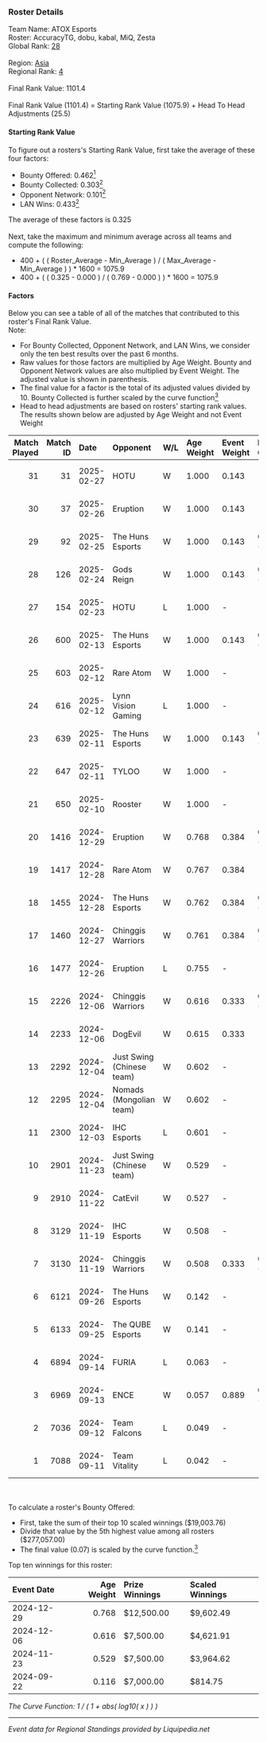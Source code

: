 ### Roster Details<br />
Team Name: ATOX Esports<br />
Roster: AccuracyTG, dobu, kabal, MiQ, Zesta<br />
Global Rank: [28](../standings_global.md)<br />
<br />
Region: [Asia]( ../standings_asia.md)<br />
Regional Rank: [4]( ../standings_asia.md)<br />
<br />
Final Rank Value:  1101.4<br />
<br />
Final Rank Value (1101.4) = Starting Rank Value (1075.9) + Head To Head Adjustments (25.5)<br />

#### Starting Rank Value<br />
To figure out a rosters's Starting Rank Value, first take the average of these four factors:<br />
- Bounty Offered: 0.462[<sup>1</sup>](#table2)
- Bounty Collected: 0.303[<sup>2</sup>](#table1)
- Opponent Network: 0.101[<sup>2</sup>](#table1)
- LAN Wins: 0.433[<sup>2</sup>](#table1)

The average of these factors is 0.325<br />
<br />
Next, take the maximum and minimum average across all teams and compute the following:<br />
- 400 + ( ( Roster_Average - Min_Average ) / ( Max_Average - Min_Average ) ) * 1600 = 1075.9
- 400 + ( ( 0.325 - 0.000 ) / ( 0.769 - 0.000 ) ) * 1600 = 1075.9


#### Factors<br />
Below you can see a table of all of the matches that contributed to this roster's Final Rank Value.<br />
Note:<br />

- For Bounty Collected, Opponent Network, and LAN Wins, we consider only the ten best results over the past 6 months.
- Raw values for those factors are multiplied by Age Weight. Bounty and Opponent Network values are also multiplied by Event Weight. The adjusted value is shown in parenthesis.
- The final value for a factor is the total of its adjusted values divided by 10. Bounty Collected is further scaled by the curve function[<sup>3</sup>](#curveFunction)
- Head to head adjustments are based on rosters' starting rank values. The results shown below are adjusted by Age Weight and not Event Weight
<span id="table1"></span><br />


| Match Played | Match ID | Date       | Opponent                  | W/L | Age Weight | Event Weight | Bounty Collected | Opponent Network | LAN Wins  | H2H Adj. | Roster                               |
| -: | -: | :- | :- | :- | :- | :- | :- | :- | :- | -: | :- |
|           31 |       31 | 2025-02-27 | HOTU                      | W   | 1.000      | 0.143        | -                | 0.785 (0.112)    | 0 (0.000) |     4.97 | AccuracyTG, dobu, kabal, MiQ, Zesta  |
|           30 |       37 | 2025-02-26 | Eruption                  | W   | 1.000      | 0.143        | -                | 0.479 (0.068)    | 0 (0.000) |     8.09 | AccuracyTG, dobu, kabal, MiQ, Zesta  |
|           29 |       92 | 2025-02-25 | The Huns Esports          | W   | 1.000      | 0.143        | 0.029 (0.004)    | -                | 0 (0.000) |     8.26 | AccuracyTG, dobu, kabal, MiQ, Zesta  |
|           28 |      126 | 2025-02-24 | Gods Reign                | W   | 1.000      | 0.143        | 0.024 (0.003)    | 0.447 (0.064)    | -         |     6.60 | AccuracyTG, dobu, kabal, MiQ, Zesta  |
|           27 |      154 | 2025-02-23 | HOTU                      | L   | 1.000      | -            | -                | -                | -         |   -26.34 | AccuracyTG, dobu, kabal, MiQ, Zesta  |
|           26 |      600 | 2025-02-13 | The Huns Esports          | W   | 1.000      | 0.143        | 0.029 (0.004)    | -                | -         |     8.30 | AccuracyTG, dobu, kabal, MiQ, Zesta  |
|           25 |      603 | 2025-02-12 | Rare Atom                 | W   | 1.000      | -            | -                | -                | -         |     7.51 | AccuracyTG, dobu, kabal, MiQ, Zesta  |
|           24 |      616 | 2025-02-12 | Lynn Vision Gaming        | L   | 1.000      | -            | -                | -                | -         |   -23.37 | AccuracyTG, dobu, kabal, MiQ, Zesta  |
|           23 |      639 | 2025-02-11 | The Huns Esports          | W   | 1.000      | 0.143        | 0.029 (0.004)    | -                | -         |     7.95 | AccuracyTG, dobu, kabal, MiQ, Zesta  |
|           22 |      647 | 2025-02-11 | TYLOO                     | W   | 1.000      | -            | -                | -                | -         |    13.08 | AccuracyTG, dobu, kabal, MiQ, Zesta  |
|           21 |      650 | 2025-02-10 | Rooster                   | W   | 1.000      | -            | -                | -                | -         |     5.00 | AccuracyTG, dobu, kabal, MiQ, Zesta  |
|           20 |     1416 | 2024-12-29 | Eruption                  | W   | 0.768      | 0.384        | 0.017 (0.005)    | 0.479 (0.141)    | 1 (0.768) |     6.59 | AccuracyTG, dobu, kabal, MiQ, Zesta  |
|           19 |     1417 | 2024-12-28 | Rare Atom                 | W   | 0.767      | 0.384        | -                | 0.342 (0.101)    | 1 (0.767) |     5.21 | AccuracyTG, dobu, kabal, MiQ, Zesta  |
|           18 |     1455 | 2024-12-28 | The Huns Esports          | W   | 0.762      | 0.384        | 0.029 (0.009)    | 0.387 (0.113)    | 1 (0.762) |     6.93 | AccuracyTG, dobu, kabal, MiQ, Zesta  |
|           17 |     1460 | 2024-12-27 | Chinggis Warriors         | W   | 0.761      | 0.384        | 0.019 (0.006)    | 0.449 (0.131)    | 1 (0.761) |     4.42 | AccuracyTG, dobu, kabal, MiQ, Zesta  |
|           16 |     1477 | 2024-12-26 | Eruption                  | L   | 0.755      | -            | -                | -                | -         |   -17.58 | AccuracyTG, dobu, kabal, MiQ, Zesta  |
|           15 |     2226 | 2024-12-06 | Chinggis Warriors         | W   | 0.616      | 0.333        | 0.019 (0.004)    | 0.449 (0.092)    | -         |     3.56 | AccuracyTG, dobu, kabal, MiQ, Zesta  |
|           14 |     2233 | 2024-12-06 | DogEvil                   | W   | 0.615      | 0.333        | -                | 0.554 (0.113)    | -         |     1.32 | AccuracyTG, dobu, kabal, MiQ, Zesta  |
|           13 |     2292 | 2024-12-04 | Just Swing (Chinese team) | W   | 0.602      | -            | -                | -                | -         |     2.52 | AccuracyTG, dobu, kabal, MiQ, Zesta  |
|           12 |     2295 | 2024-12-04 | Nomads (Mongolian team)   | W   | 0.602      | -            | -                | -                | -         |     0.85 | AccuracyTG, dobu, kabal, MiQ, Zesta  |
|           11 |     2300 | 2024-12-03 | IHC Esports               | L   | 0.601      | -            | -                | -                | -         |   -16.78 | AccuracyTG, dobu, kabal, MiQ, Zesta  |
|           10 |     2901 | 2024-11-23 | Just Swing (Chinese team) | W   | 0.529      | -            | -                | -                | -         |     2.15 | AccuracyTG, dobu, kabal, MiQ, Zesta  |
|            9 |     2910 | 2024-11-22 | CatEvil                   | W   | 0.527      | -            | -                | -                | -         |     0.89 | AccuracyTG, dobu, kabal, MiQ, Zesta  |
|            8 |     3129 | 2024-11-19 | IHC Esports               | W   | 0.508      | -            | -                | -                | -         |     1.73 | AccuracyTG, dobu, kabal, MiQ, Zesta  |
|            7 |     3130 | 2024-11-19 | Chinggis Warriors         | W   | 0.508      | 0.333        | 0.019 (0.003)    | 0.449 (0.076)    | -         |     3.22 | AccuracyTG, dobu, kabal, MiQ, Zesta  |
|            6 |     6121 | 2024-09-26 | The Huns Esports          | W   | 0.142      | -            | -                | -                | 1 (0.142) |     1.70 | ANNIHILATION, dobu, kabal, MiQ, yAmi |
|            5 |     6133 | 2024-09-25 | The QUBE Esports          | W   | 0.141      | -            | -                | -                | 1 (0.141) |     0.10 | ANNIHILATION, dobu, kabal, MiQ, yAmi |
|            4 |     6894 | 2024-09-14 | FURIA                     | L   | 0.063      | -            | -                | -                | -         |    -0.90 | ANNIHILATION, dobu, kabal, MiQ, yAmi |
|            3 |     6969 | 2024-09-13 | ENCE                      | W   | 0.057      | 0.889        | 0.158 (0.008)    | -                | 1 (0.057) |     0.81 | ANNIHILATION, dobu, kabal, MiQ, yAmi |
|            2 |     7036 | 2024-09-12 | Team Falcons              | L   | 0.049      | -            | -                | -                | -         |    -1.32 | ANNIHILATION, dobu, kabal, MiQ, yAmi |
|            1 |     7088 | 2024-09-11 | Team Vitality             | L   | 0.042      | -            | -                | -                | -         |    -0.01 | ANNIHILATION, dobu, kabal, MiQ, yAmi |

<br />
<span id="table2"></span><br />
To calculate a roster's Bounty Offered:<br />

- First, take the sum of their top 10 scaled winnings ($19,003.76)
- Divide that value by the 5th highest value among all rosters ($277,057.00)
- The final value (0.07) is scaled by the curve function.[<sup>3</sup>](#curveFunction)

Top ten winnings for this roster:<br />

| Event Date | Age Weight | Prize Winnings | Scaled Winnings |
| :- | -: | :- | :- |
| 2024-12-29 |      0.768 | $12,500.00     | $9,602.49       |
| 2024-12-06 |      0.616 | $7,500.00      | $4,621.91       |
| 2024-11-23 |      0.529 | $7,500.00      | $3,964.62       |
| 2024-09-22 |      0.116 | $7,000.00      | $814.75         |


<span id="curveFunction"></span>_The Curve Function: 1 / ( 1 + abs( log10( x ) ) )_<br />

---
_Event data for Regional Standings provided by Liquipedia.net_<br />
